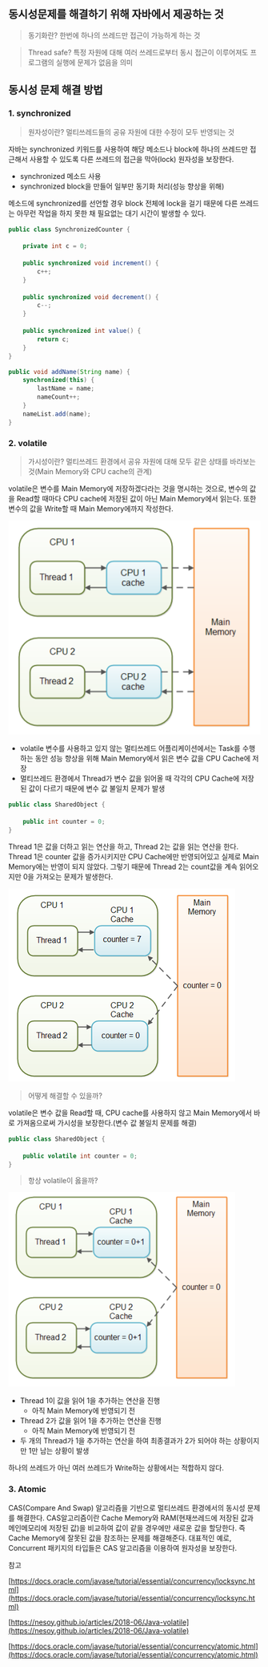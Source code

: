## 동시성문제를 해결하기 위해 자바에서 제공하는 것

> 동기화란? 한번에 하나의 쓰레드만 접근이 가능하게 하는 것

> Thread safe? 특정 자원에 대해 여러 쓰레드로부터 동시 접근이 이루어져도 프로그램의 실행에 문제가 없음을 의미

## 동시성 문제 해결 방법

### 1. synchronized

> 원자성이란? 멀티쓰레드들의 공유 자원에 대한 수정이 모두 반영되는 것

자바는 synchronized 키워드를 사용하여 해당 메소드나 block에 하나의 쓰레드만 접근해서 사용할 수 있도록 다른 쓰레드의 접근을 막아(lock) 원자성을 보장한다.

- synchronized 메소드 사용
- synchronized block을 만들어 일부만 동기화 처리(성능 향상을 위해)

메소드에 synchronized를 선언할 경우 block 전체에 lock을 걸기 때문에 다른 쓰레드는 아무런 작업을 하지 못한 채 필요없는 대기 시간이 발생할 수 있다. 

```java
public class SynchronizedCounter {

    private int c = 0;

    public synchronized void increment() {
        c++;
    }

    public synchronized void decrement() {
        c--;
    }

    public synchronized int value() {
        return c;
    }
}
```

```java
public void addName(String name) {
    synchronized(this) {
        lastName = name;
        nameCount++;
    }
    nameList.add(name);
}
```

### 2. volatile

> 가시성이란? 멀티쓰레드 환경에서 공유 자원에 대해 모두 같은 상태를 바라보는 것(Main Memory와 CPU cache의 관계)

volatile은 변수를 Main Memory에 저장하겠다라는 것을 명시하는 것으로, 변수의 값을 Read할 때마다 CPU cache에 저장된 값이 아닌 Main Memory에서 읽는다. 또한 변수의 값을 Write할 때 Main Memory에까지 작성한다.

![img](https://github.com/dilmah0203/TIL/blob/main/Image/Volatile.png)
    
- volatile 변수를 사용하고 있지 않는 멀티쓰레드 어플리케이션에서는 Task를 수행하는 동안 성능 향상을 위해 Main Memory에서 읽은 변수 값을 CPU Cache에 저장
- 멀티쓰레드 환경에서 Thread가 변수 값을 읽어올 때 각각의 CPU Cache에 저장된 값이 다르기 때문에 변수 값 불일치 문제가 발생

```java
public class SharedObject {

    public int counter = 0;
}
```

Thread 1은 값을 더하고 읽는 연산을 하고, Thread 2는 값을 읽는 연산을 한다. Thread 1은 counter 값을 증가시키지만 CPU Cache에만 반영되어있고 실제로 Main Memory에는 반영이 되지 않았다. 그렇기 때문에 Thread 2는 count값을 계속 읽어오지만 0을 가져오는 문제가 발생한다.

![img2](https://github.com/dilmah0203/TIL/blob/main/Image/Volatile1.png)

> 어떻게 해결할 수 있을까?

volatile은 변수 값을 Read할 때, CPU cache를 사용하지 않고 Main Memory에서 바로 가져옴으로써 가시성을 보장한다.(변수 값 불일치 문제를 해결)

```java
public class SharedObject {

    public volatile int counter = 0;
}
```

> 항상 volatile이 옳을까?

![img3](https://github.com/dilmah0203/TIL/blob/main/Image/Volatile2.png)

- Thread 1이 값을 읽어 1을 추가하는 연산을 진행
  - 아직 Main Memory에 반영되기 전
- Thread 2가 값을 읽어 1을 추가하는 연산을 진행
  - 아직 Main Memory에 반영되기 전
- 두 개의 Thread가 1을 추가하는 연산을 하여 최종결과가 2가 되어야 하는 상황이지만 1만 남는 상황이 발생

하나의 쓰레드가 아닌 여러 쓰레드가 Write하는 상황에서는 적합하지 않다.

### 3. Atomic

CAS(Compare And Swap) 알고리즘을 기반으로 멀티쓰레드 환경에서의 동시성 문제를 해결한다. CAS알고리즘이란 Cache Memory와 RAM(현재쓰레드에 저장된 값과 메인메모리에 저장된 값)을 비교하여 값이 같을 경우에만 새로운 값을 할당한다. 즉 Cache Memory에 잘못된 값을 참조하는 문제를 해결해준다. 대표적인 예로, Concurrent 패키지의 타입들은 CAS 알고리즘을 이용하여 원자성을 보장한다.

참고

[https://docs.oracle.com/javase/tutorial/essential/concurrency/locksync.html](https://docs.oracle.com/javase/tutorial/essential/concurrency/locksync.html)

[https://nesoy.github.io/articles/2018-06/Java-volatile](https://nesoy.github.io/articles/2018-06/Java-volatile)

[https://docs.oracle.com/javase/tutorial/essential/concurrency/atomic.html](https://docs.oracle.com/javase/tutorial/essential/concurrency/atomic.html)
